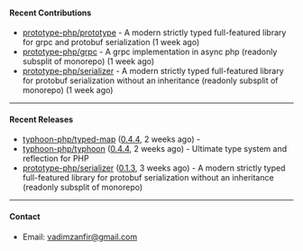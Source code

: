 #### Recent Contributions

- [prototype-php/prototype](https://github.com/prototype-php/prototype) - A modern strictly typed full-featured library for grpc and protobuf serialization (1 week ago)
- [prototype-php/grpc](https://github.com/prototype-php/grpc) - A grpc implementation in async php (readonly subsplit of monorepo)  (1 week ago)
- [prototype-php/serializer](https://github.com/prototype-php/serializer) - A modern strictly typed full-featured library for protobuf serialization without an inheritance (readonly subsplit of monorepo) (1 week ago)

---

#### Recent Releases

- [typhoon-php/typed-map](https://github.com/typhoon-php/typed-map) ([0.4.4](https://github.com/typhoon-php/typed-map/releases/tag/0.4.4), 2 weeks ago) - 
- [typhoon-php/typhoon](https://github.com/typhoon-php/typhoon) ([0.4.4](https://github.com/typhoon-php/typhoon/releases/tag/0.4.4), 2 weeks ago) - Ultimate type system and reflection for PHP
- [prototype-php/serializer](https://github.com/prototype-php/serializer) ([0.1.3](https://github.com/prototype-php/serializer/releases/tag/0.1.3), 3 weeks ago) - A modern strictly typed full-featured library for protobuf serialization without an inheritance (readonly subsplit of monorepo)

---

#### Contact

- Email: [vadimzanfir@gmail.com](mailto://vadimzanfir@gmail.com)

